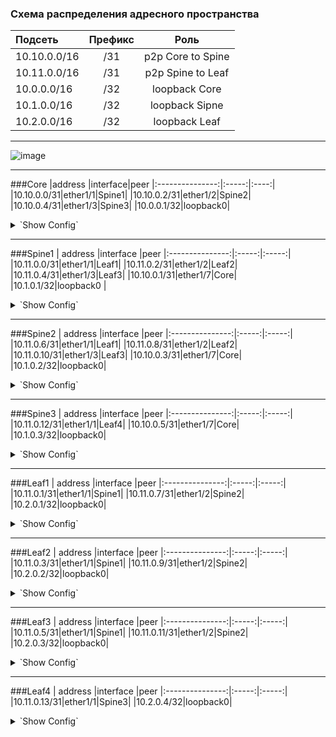 ### Схема распределения адресного пространства

| Подсеть  | Префикс  | Роль |
|:------------ |:-------:|:-------:|
|10.10.0.0/16|/31|p2p Core to Spine|
|10.11.0.0/16|/31|p2p Spine to Leaf|
|10.0.0.0/16|/32|loopback Core|
|10.1.0.0/16|/32|loopback Sipne|
|10.2.0.0/16|/32|loopback Leaf|
---
![image](https://user-images.githubusercontent.com/58727249/138097448-c7264291-f8f9-4d17-b183-f7aecfd1ae8d.png)

---
###Core
|address |interface|peer
|:---------------:|:-----:|:----:|
|10.10.0.0/31|ether1/1|Spine1|
|10.10.0.2/31|ether1/2|Spine2|
|10.10.0.4/31|ether1/3|Spine3|
|10.0.0.1/32|loopback0|
<details>
  <summary>`Show Config`</summary>
<pre><code>
interface Loopback0
 ip address 10.0.0.1 255.255.255.255
!
interface Ethernet0/1
 description Spine1
 ip address 10.10.0.0 255.255.255.254
!
interface Ethernet0/2
 description Spine2
 ip address 10.10.0.2 255.255.255.254
!
interface Ethernet0/3
 description Spine3
 ip address 10.10.0.4 255.255.255.254
!
</code></pre>
</details>

---
###Spine1
 | address |interface |peer
|:---------------:|:-----:|:-----:|
|10.11.0.0/31|ether1/1|Leaf1|
|10.11.0.2/31|ether1/2|Leaf2|
|10.11.0.4/31|ether1/3|Leaf3|
|10.10.0.1/31|ether1/7|Core|
|10.1.0.1/32|loopback0 |
<details>
  <summary>`Show Config`</summary>
<pre><code>
interface Loopback0
 ip address 10.1.0.1 255.255.255.255
!
interface Ethernet1/1
 description Leaf1
 ip address 10.11.0.0 255.255.255.254
!
interface Ethernet1/2
 description Leaf2
 ip address 10.11.0.2 255.255.255.254
!
interface Ethernet1/3
 description Leaf3
 ip address 10.11.0.4 255.255.255.254
!
interface Ethernet0/7
 description Core
 ip address 10.10.0.1 255.255.255.254
!
</code></pre>
</details>

---
###Spine2
 |  address |interface |peer
|:---------------:|:-----:|:-----:|
|10.11.0.6/31|ether1/1|Leaf1|
|10.11.0.8/31|ether1/2|Leaf2|
|10.11.0.10/31|ether1/3|Leaf3|
|10.10.0.3/31|ether1/7|Core|
|10.1.0.2/32|loopback0|
<details>
  <summary>`Show Config`</summary>
<pre><code>
interface Loopback0
 ip address 10.1.0.2 255.255.255.255
!
interface Ethernet1/1
 description Leaf1
 ip address 10.11.0.6 255.255.255.254
!
interface Ethernet1/2
 description Leaf2
 ip address 10.11.0.8 255.255.255.254
!
interface Ethernet1/3
 description Leaf3
 ip address 10.11.0.10 255.255.255.254
!
interface Ethernet1/7
 description Core
 ip address 10.10.0.3 255.255.255.254
!
</code></pre>
</details>

---
###Spine3
 |  address |interface |peer
|:---------------:|:-----:|:-----:|
|10.11.0.12/31|ether1/1|Leaf4|
|10.10.0.5/31|ether1/7|Core|
|10.1.0.3/32|loopback0|
<details>
  <summary>`Show Config`</summary>
<pre><code>
interface Loopback0
 ip address 10.1.0.3 255.255.255.255
!
interface Ethernet1/1
 description Leaf4
 ip address 10.11.0.12 255.255.255.254
!
interface Ethernet1/7
 description Core
 ip address 10.10.0.5 255.255.255.254
!
</code></pre>
</details>

---
###Leaf1
 |  address |interface |peer
|:---------------:|:-----:|:-----:|
|10.11.0.1/31|ether1/1|Spine1|
|10.11.0.7/31|ether1/2|Spine2|
|10.2.0.1/32|loopback0|
<details>
  <summary>`Show Config`</summary>
<pre><code>
interface Loopback0
 ip address 10.2.0.1 255.255.255.255
!
interface Ethernet1/1
 description Spine1
 ip address 10.11.0.1 255.255.255.254
!
interface Ethernet1/2
 description Spine2
 ip address 10.11.0.7 255.255.255.254
!
</code></pre>
</details>

---
###Leaf2
 |  address |interface |peer
|:---------------:|:-----:|:-----:|
|10.11.0.3/31|ether1/1|Spine1|
|10.11.0.9/31|ether1/2|Spine2|
|10.2.0.2/32|loopback0|
<details>
  <summary>`Show Config`</summary>
<pre><code>
interface Loopback0
 ip address 10.2.0.2 255.255.255.255
!
interface Ethernet1/1
 description Spine1
 ip address 10.11.0.3 255.255.255.254
!
interface Ethernet1/2
 description Spine2
 ip address 10.11.0.9 255.255.255.254
!
</code></pre>
</details>

---
###Leaf3
 |  address |interface |peer
|:---------------:|:-----:|:-----:|
|10.11.0.5/31|ether1/1|Spine1|
|10.11.0.11/31|ether1/2|Spine2|
|10.2.0.3/32|loopback0|
<details>
  <summary>`Show Config`</summary>
<pre><code>
interface Loopback0
 ip address 10.2.0.3 255.255.255.255
!
interface Ethernet1/1
 description Spine1
 ip address 10.11.0.5 255.255.255.254
!
interface Ethernet1/2
 description Spine2
 ip address 10.11.0.11 255.255.255.254
!
</code></pre>
</details>

---
###Leaf4
 |  address |interface |peer
|:---------------:|:-----:|:-----:|
|10.11.0.13/31|ether1/1|Spine3|
|10.2.0.4/32|loopback0|
<details>
  <summary>`Show Config`</summary>
<pre><code>
interface Loopback0
 ip address 10.2.0.4 255.255.255.255
!
interface Ethernet1/1
 description Spine3
 ip address 10.11.0.13 255.255.255.254
!
</code></pre>
</details>
